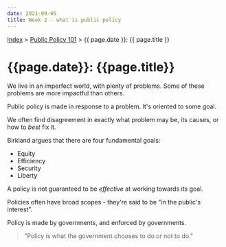 ```yaml
---
date: 2021-09-05
title: Week 2 - what is public policy
---
```


[Index](../../../index.md) > [Public Policy 101](./index.md) > {{ page.date }}: {{ page.title }}

# {{page.date}}: {{page.title}}

We live in an imperfect world, with plenty of problems. Some of these problems are more impactful than others.

Public policy is made in response to a problem. It's oriented to some goal.

We often find disagreement in exactly what problem may be, its causes, or how to *best* fix it.

Birkland argues that there are four fundamental goals:

- Equity
- Efficiency
- Security
- Liberty

A policy is not guaranteed to be *effective* at working towards its goal.

Policies often have broad scopes - they're said to be "in the public's interest".

Policy is made by governments, and enforced by governments.

> "Policy is what the government chooses to do or not to do."
